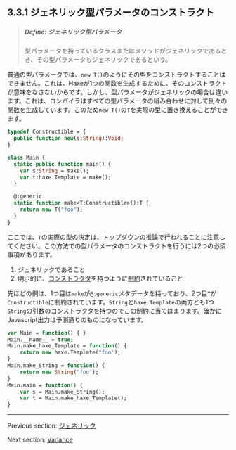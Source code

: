 ## 3.3.1 ジェネリック型パラメータのコンストラクト

> ##### Define: ジェネリック型パラメータ
>
> 型パラメータを持っているクラスまたはメソッドがジェネリックであるとき、その型パラメータもジェネリックであるという。

普通の型パラメータでは、`new T()`のようにその型をコンストラクトすることはできません。これは、Haxeが1つの関数を生成するために、そのコンストラクトが意味をなさないからです。しかし、型パラメータがジェネリックの場合は違います。これは、コンパイラはすべての型パラメータの組み合わせに対して別々の関数を生成しています。このため`new T()`の`T`を実際の型に置き換えることができます。

```haxe
typedef Constructible = {
  public function new(s:String):Void;
}

class Main {
  static public function main() {
    var s:String = make();
    var t:haxe.Template = make();
  }

  @:generic
  static function make<T:Constructible>():T {
    return new T("foo");
  }
}
```

ここでは、`T`の実際の型の決定は、[トップダウンの推論](type-system-top-down-inference.md)で行われることに注意してください。この方法での型パラメータのコンストラクトを行うには2つの必須事項があります。

1. ジェネリックであること
2. 明示的に、[コンストラクタ](types-class-constructor.md)を持つように[制約](type-system-type-parameter-constraints.md)されていること

先ほどの例は、1つ目は`make`が`@:generic`メタデータを持っており、2つ目`T`が`Constructible`に制約されています。`String`と`haxe.Template`の両方とも1つ`String`の引数のコンストラクタを持つのでこの制約に当てはまります。確かにJavascript出力は予測通りのものになっています。

```haxe
var Main = function() { }
Main.__name__ = true;
Main.make_haxe_Template = function() {
	return new haxe.Template("foo");
}
Main.make_String = function() {
	return new String("foo");
}
Main.main = function() {
	var s = Main.make_String();
	var t = Main.make_haxe_Template();
}
```

---

Previous section: [ジェネリック](type-system-generic.md)

Next section: [Variance](type-system-variance.md)